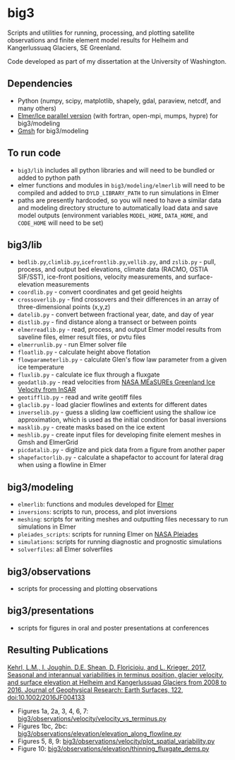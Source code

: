 # big3
Scripts and utilities for running, processing, and plotting satellite observations and finite element model results for Helheim and Kangerlussuaq Glaciers, SE Greenland.

Code developed as part of my dissertation at the University of Washington.

## Dependencies
- Python (numpy, scipy, matplotlib, shapely, gdal, paraview, netcdf, and many others)
- [Elmer/Ice parallel version](https://github.com/ElmerCSC/elmerfem) (with fortran, open-mpi, mumps, hypre) for big3/modeling
- [Gmsh](http://gmsh.info/) for big3/modeling 


## To run code
- `big3/lib` includes all python libraries and will need to be bundled or added to python path
- elmer functions and modules in `big3/modeling/elmerlib` will need to be compiled and added to `DYLD_LIBRARY_PATH` to run simulations in Elmer 
- paths are presently hardcoded, so you will need to have a similar data and modeling directory structure to automatically load data and save model outputs (environment variables `MODEL_HOME`, `DATA_HOME`, and `CODE_HOME` will need to be set)

## big3/lib
- `bedlib.py`,`climlib.py`,`icefrontlib.py`,`vellib.py`, and `zslib.py` - pull, process, and output bed elevations, climate data (RACMO, OSTIA SIF/SST), ice-front positions, velocity measurements, and surface-elevation measurements
- `coordlib.py` - convert coordinates and get geoid heights
- `crossoverlib.py` - find crossovers and their differences in an array of three-dimensional points (x,y,z)
- `datelib.py` - convert between fractional year, date, and day of year
- `distlib.py` - find distance along a transect or between points
- `elmerreadlib.py` - read, process, and output Elmer model results from saveline files, elmer result files, or pvtu files
- `elmerrunlib.py` - run Elmer solver file 
- `floatlib.py` - calculate height above flotation
- `flowparameterlib.py` - calculate Glen's flow law parameter from a given ice temperature
- `fluxlib.py` - calculate ice flux through a fluxgate
- `geodatlib.py` - read velocities from [NASA MEaSUREs Greenland Ice Velocity from InSAR](https://nsidc.org/data/NSIDC-0481/versions/1)
- `geotifflib.py` - read and write geotiff files
- `glaclib.py` - load glacier flowlines and extents for different dates
- `inverselib.py` - guess a sliding law coefficient using the shallow ice approximation, which is used as the initial condition for basal inversions
- `masklib.py` - create masks based on the ice extent
- `meshlib.py` - create input files for developing finite element meshes in Gmsh and ElmerGrid 
- `picdatalib.py` - digitize and pick data from a figure from another paper
- `shapefactorlib.py` - calculate a shapefactor to account for lateral drag when using a flowline in Elmer


## big3/modeling
- `elmerlib`: functions and modules developed for [Elmer](https://github.com/ElmerCSC/elmerfem)
- `inversions`: scripts to run, process, and plot inversions
- `meshing`: scripts for writing meshes and outputting files necessary to run simulations in Elmer
- `pleiades_scripts`: scripts for running Elmer on [NASA Pleiades](https://www.nas.nasa.gov/hecc/#url)
- `simulations`: scripts for running diagnostic and prognostic simulations
- `solverfiles`: all Elmer solverfiles

## big3/observations
- scripts for processing and plotting observations

## big3/presentations
- scripts for figures in oral and poster presentations at conferences


## Resulting Publications
[Kehrl, L.M., I. Joughin. D.E. Shean, D. Floricioiu, and L. Krieger. 2017. Seasonal and interannual variabilities in terminus position, glacier velocity, and surface elevation at Helheim and Kangerlussuaq Glaciers from 2008 to 2016. Journal of Geophysical Research: Earth Surfaces, 122, doi:10.1002/2016JF004133](http://onlinelibrary.wiley.com/doi/10.1002/2016JF004133/full)
- Figures 1a, 2a, 3, 4, 6, 7: [big3/observations/velocity/velocity_vs_terminus.py](https://github.com/kehrl/big3/blob/master/observations/velocity/velocity_vs_terminus.py)
- Figures 1bc, 2bc: [big3/observations/elevation/elevation_along_flowline.py](https://github.com/kehrl/big3/blob/master/observations/elevation/elevation_along_flowline.py)
- Figures 5, 8, 9: [big3/observations/velocity/plot_spatial_variability.py](https://github.com/kehrl/big3/blob/master/observations/velocity/plot_spatial_variability.py)
- Figure 10: [big3/observations/elevation/thinning_fluxgate_dems.py](https://github.com/kehrl/big3/blob/master/observations/elevation/thinning_fluxgate_dems.py)
